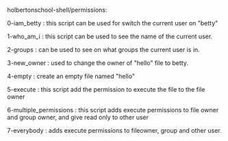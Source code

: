 holbertonschool-shell/permissions:

0-iam_betty : this script can be used for switch the current user on "betty"

1-who_am_i : this script can be used to see the name of the current user.

2-groups : can be used to see on what groups the current user is in.

3-new_owner : used to change the owner of "hello" file to betty.

4-empty : create an empty file named "hello"

5-execute : this script add the permission to execute the file to the file owner

6-multiple_permissions : this script adds execute permissions to file owner and group owner, and give read only to other user

7-everybody : adds execute permissions to fileowner, group and other user.